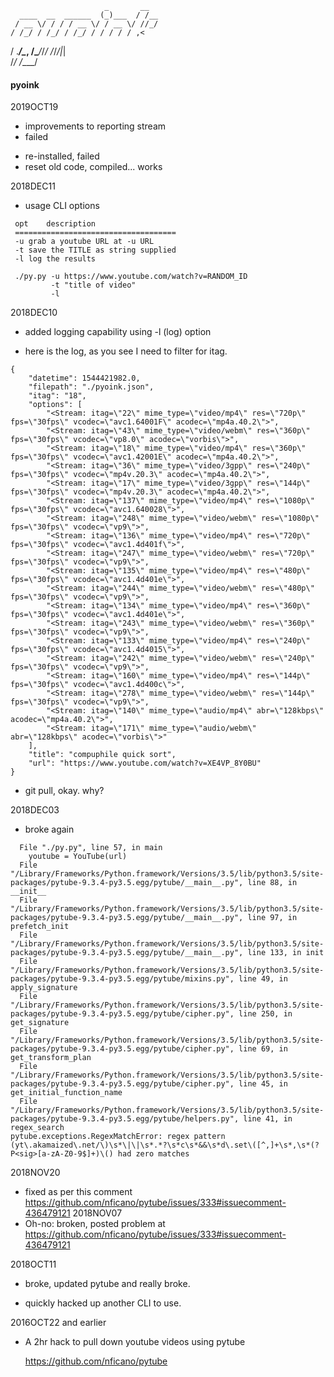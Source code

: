 
                         _       __  
      ____  __  ______  (_)___  / /__
     / __ \/ / / / __ \/ / __ \/ //_/
    / /_/ / /_/ / /_/ / / / / / ,<   
   / .___/\__, /\____/_/_/ /_/_/|_|  
  /_/    /____/  
                    


#### pyoink

2019OCT19
* improvements to reporting stream
* failed
- re-installed, failed
- reset old code, compiled... works


2018DEC11
* usage CLI options

```
 opt	description
 ====================================
 -u	grab a youtube URL at -u URL
 -t	save the TITLE as string supplied
 -l	log the results

 ./py.py -u https://www.youtube.com/watch?v=RANDOM_ID 
         -t "title of video"                          
         -l                                            
```

2018DEC10
* added logging capability using -l (log) option

* here is the log, as you see I need to filter for itag.

```
{
    "datetime": 1544421982.0,
    "filepath": "./pyoink.json",
    "itag": "18",
    "options": [
        "<Stream: itag=\"22\" mime_type=\"video/mp4\" res=\"720p\" fps=\"30fps\" vcodec=\"avc1.64001F\" acodec=\"mp4a.40.2\">",
        "<Stream: itag=\"43\" mime_type=\"video/webm\" res=\"360p\" fps=\"30fps\" vcodec=\"vp8.0\" acodec=\"vorbis\">",
        "<Stream: itag=\"18\" mime_type=\"video/mp4\" res=\"360p\" fps=\"30fps\" vcodec=\"avc1.42001E\" acodec=\"mp4a.40.2\">",
        "<Stream: itag=\"36\" mime_type=\"video/3gpp\" res=\"240p\" fps=\"30fps\" vcodec=\"mp4v.20.3\" acodec=\"mp4a.40.2\">",
        "<Stream: itag=\"17\" mime_type=\"video/3gpp\" res=\"144p\" fps=\"30fps\" vcodec=\"mp4v.20.3\" acodec=\"mp4a.40.2\">",
        "<Stream: itag=\"137\" mime_type=\"video/mp4\" res=\"1080p\" fps=\"30fps\" vcodec=\"avc1.640028\">",
        "<Stream: itag=\"248\" mime_type=\"video/webm\" res=\"1080p\" fps=\"30fps\" vcodec=\"vp9\">",
        "<Stream: itag=\"136\" mime_type=\"video/mp4\" res=\"720p\" fps=\"30fps\" vcodec=\"avc1.4d401f\">",
        "<Stream: itag=\"247\" mime_type=\"video/webm\" res=\"720p\" fps=\"30fps\" vcodec=\"vp9\">",
        "<Stream: itag=\"135\" mime_type=\"video/mp4\" res=\"480p\" fps=\"30fps\" vcodec=\"avc1.4d401e\">",
        "<Stream: itag=\"244\" mime_type=\"video/webm\" res=\"480p\" fps=\"30fps\" vcodec=\"vp9\">",
        "<Stream: itag=\"134\" mime_type=\"video/mp4\" res=\"360p\" fps=\"30fps\" vcodec=\"avc1.4d401e\">",
        "<Stream: itag=\"243\" mime_type=\"video/webm\" res=\"360p\" fps=\"30fps\" vcodec=\"vp9\">",
        "<Stream: itag=\"133\" mime_type=\"video/mp4\" res=\"240p\" fps=\"30fps\" vcodec=\"avc1.4d4015\">",
        "<Stream: itag=\"242\" mime_type=\"video/webm\" res=\"240p\" fps=\"30fps\" vcodec=\"vp9\">",
        "<Stream: itag=\"160\" mime_type=\"video/mp4\" res=\"144p\" fps=\"30fps\" vcodec=\"avc1.4d400c\">",
        "<Stream: itag=\"278\" mime_type=\"video/webm\" res=\"144p\" fps=\"30fps\" vcodec=\"vp9\">",
        "<Stream: itag=\"140\" mime_type=\"audio/mp4\" abr=\"128kbps\" acodec=\"mp4a.40.2\">",
        "<Stream: itag=\"171\" mime_type=\"audio/webm\" abr=\"128kbps\" acodec=\"vorbis\">"
    ],
    "title": "compuphile quick sort",
    "url": "https://www.youtube.com/watch?v=XE4VP_8Y0BU"
}
```

* git pull, okay. why?


2018DEC03
* broke again

```
  File "./py.py", line 57, in main
    youtube = YouTube(url)
  File "/Library/Frameworks/Python.framework/Versions/3.5/lib/python3.5/site-packages/pytube-9.3.4-py3.5.egg/pytube/__main__.py", line 88, in __init__
  File "/Library/Frameworks/Python.framework/Versions/3.5/lib/python3.5/site-packages/pytube-9.3.4-py3.5.egg/pytube/__main__.py", line 97, in prefetch_init
  File "/Library/Frameworks/Python.framework/Versions/3.5/lib/python3.5/site-packages/pytube-9.3.4-py3.5.egg/pytube/__main__.py", line 133, in init
  File "/Library/Frameworks/Python.framework/Versions/3.5/lib/python3.5/site-packages/pytube-9.3.4-py3.5.egg/pytube/mixins.py", line 49, in apply_signature
  File "/Library/Frameworks/Python.framework/Versions/3.5/lib/python3.5/site-packages/pytube-9.3.4-py3.5.egg/pytube/cipher.py", line 250, in get_signature
  File "/Library/Frameworks/Python.framework/Versions/3.5/lib/python3.5/site-packages/pytube-9.3.4-py3.5.egg/pytube/cipher.py", line 69, in get_transform_plan
  File "/Library/Frameworks/Python.framework/Versions/3.5/lib/python3.5/site-packages/pytube-9.3.4-py3.5.egg/pytube/cipher.py", line 45, in get_initial_function_name
  File "/Library/Frameworks/Python.framework/Versions/3.5/lib/python3.5/site-packages/pytube-9.3.4-py3.5.egg/pytube/helpers.py", line 41, in regex_search
pytube.exceptions.RegexMatchError: regex pattern (yt\.akamaized\.net/\)\s*\|\|\s*.*?\s*c\s*&&\s*d\.set\([^,]+\s*,\s*(?P<sig>[a-zA-Z0-9$]+)\() had zero matches
```

2018NOV20
* fixed as per this comment <https://github.com/nficano/pytube/issues/333#issuecomment-436479121>
2018NOV07
* Oh-no: broken, posted problem at <https://github.com/nficano/pytube/issues/333#issuecomment-436479121>

2018OCT11
* broke, updated pytube and really broke.
- quickly hacked up another CLI to use.


2016OCT22 and earlier

* A 2hr hack to pull down youtube videos using pytube

    <https://github.com/nficano/pytube>
